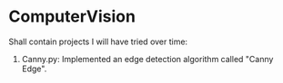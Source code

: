 # ComputerVision
Shall contain projects I will have tried over time:

1. Canny.py: Implemented an edge detection algorithm called "Canny Edge". 
